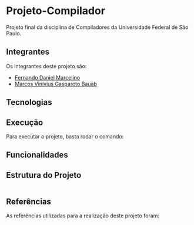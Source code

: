 # Projeto-Compilador
Projeto final da disciplina de Compiladores da Universidade Federal de São Paulo.

## Integrantes
Os integrantes deste projeto são:
- [Fernando Daniel Marcelino](github.com/fernando-daniel98)
- [Marcos Vinívius Gasparoto Bauab](github.com/MarcosBauab)

## Tecnologias


## Execução
Para executar o projeto, basta rodar o comando:

## Funcionalidades

## Estrutura do Projeto
```

```

## Referências
As referências utilizadas para a realização deste projeto foram:

```
```